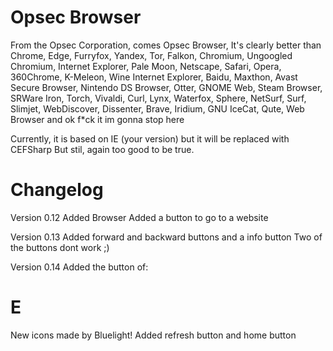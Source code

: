 # Opsec Browser
From the Opsec Corporation, comes Opsec Browser, It's clearly better than Chrome, Edge, Furryfox, Yandex, Tor, Falkon, Chromium, Ungoogled Chromium, Internet Explorer, Pale Moon, Netscape, Safari, Opera, 360Chrome, K-Meleon, Wine Internet Explorer, Baidu, Maxthon, Avast Secure Browser, Nintendo DS Browser, Otter, GNOME Web, Steam Browser, SRWare Iron, Torch, Vivaldi, Curl, Lynx, Waterfox, Sphere, NetSurf, Surf, Slimjet, WebDiscover, Dissenter, Brave, Iridium, GNU IceCat, Qute, Web Browser and ok f*ck it im gonna stop here

Currently, it is based on IE (your version) but it will be replaced with CEFSharp
But stil, again too good to be true.

# Changelog
Version 0.12
Added Browser
Added a button to go to a website

Version 0.13
Added forward and backward buttons and a info button
Two of the buttons dont work ;)

Version 0.14 
Added the button of:
# E
New icons made by Bluelight!
Added refresh button and home button
